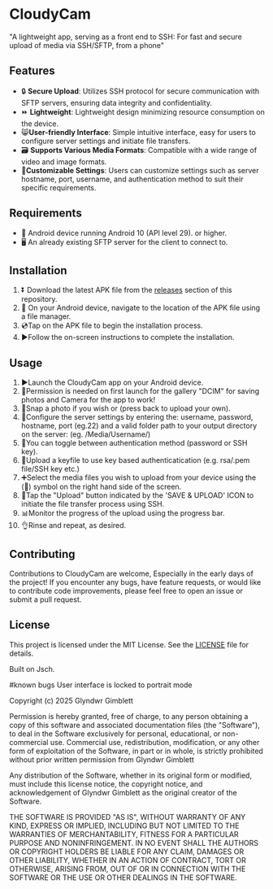 # CloudyCam
"A lightweight app, serving as a front end to SSH: For fast and secure upload of media via SSH/SFTP, from a phone"

## Features

- 🔒 **Secure Upload**: Utilizes SSH protocol for secure communication with SFTP servers, ensuring data integrity and confidentiality.
- ⏩ **Lightweight**: Lightweight design minimizing resource consumption on the device.
- 😸**User-friendly Interface**: Simple intuitive interface, easy for users to configure server settings and initiate file transfers.
- 🗃️ **Supports Various Media Formats**: Compatible with a wide range of video and image formats.
- 🧰**Customizable Settings**: Users can customize settings such as server hostname, port, username, and authentication method to suit their specific requirements.

## Requirements

- 📱 Android device running Android 10 (API level 29). or higher.
- 🖥️ An already existing SFTP server for the client to connect to.

## Installation

1. ⏬ Download the latest APK file from the [releases](https://github.com/glynnie/CloudyCam/releases) section of this repository.
2. 📂 On your Android device, navigate to the location of the APK file using a file manager.
3. 💿Tap on the APK file to begin the installation process.
4. ▶️Follow the on-screen instructions to complete the installation.

## Usage

1. ▶️Launch the CloudyCam app on your Android device.
2. 🛂Permission is needed on first launch for the gallery "DCIM" for saving photos and Camera for the app to work!
3. 📸Snap a photo if you wish or (press back to upload your own).
4. 🧭Configure the server settings by entering the:
   username, password, hostname, port (eg.22)
   and a valid folder path to your output directory on the server:
   (eg. /Media/Username/)
5. 🔐You can toggle between authentication method (password or SSH key).
6. 🔑Upload a keyfile to use key based authenticatication (e.g. rsa/.pem file/SSH key etc.)
7. ➕Select the media files you wish to upload from your device using the (📎) symbol on the right hand side of the screen.
8. 💾Tap the "Upload" button indicated by the 'SAVE & UPLOAD' ICON to initiate the file transfer process using SSH.
9. 📊Monitor the progress of the upload using the progress bar.
10. 👌Rinse and repeat, as desired.

## Contributing

Contributions to CloudyCam are welcome, Especially in the early days of the project! 
If you encounter any bugs, have feature requests, or would like to contribute code improvements, please feel free to open an issue or submit a pull request.

## License

This project is licensed under the MIT License. See the [LICENSE](LICENSE) file for details.

Built on Jsch.

#known bugs
User interface is locked to portrait mode

Copyright (c) 2025 Glyndwr Gimblett

Permission is hereby granted, free of charge, to any person obtaining a copy
of this software and associated documentation files (the "Software"), to deal
in the Software exclusively for personal, educational, or non-commercial use. 
Commercial use, redistribution, modification, or any other form of exploitation 
of the Software, in part or in whole, is strictly prohibited without prior written 
permission from Glyndwr Gimblett

Any distribution of the Software, whether in its original form or modified, must
include this license notice, the copyright notice, and acknowledgement of Glyndwr Gimblett
as the original creator of the Software.

THE SOFTWARE IS PROVIDED "AS IS", WITHOUT WARRANTY OF ANY KIND, EXPRESS OR
IMPLIED, INCLUDING BUT NOT LIMITED TO THE WARRANTIES OF MERCHANTABILITY,
FITNESS FOR A PARTICULAR PURPOSE AND NONINFRINGEMENT. IN NO EVENT SHALL THE
AUTHORS OR COPYRIGHT HOLDERS BE LIABLE FOR ANY CLAIM, DAMAGES OR OTHER
LIABILITY, WHETHER IN AN ACTION OF CONTRACT, TORT OR OTHERWISE, ARISING FROM,
OUT OF OR IN CONNECTION WITH THE SOFTWARE OR THE USE OR OTHER DEALINGS IN THE
SOFTWARE.
